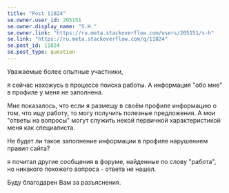 ```yaml
---
title: "Post 11824"
se.owner.user_id: 205151
se.owner.display_name: "S.H."
se.owner.link: "https://ru.meta.stackoverflow.com/users/205151/s-h"
se.link: "https://ru.meta.stackoverflow.com/q/11824"
se.post_id: 11824
se.post_type: question
---
```

<p>Уважаемые более опытные участники,</p>
<p>я сейчас нахожусь в процессе поиска работы. А информация &quot;обо мне&quot; в профиле у меня не заполнена.</p>
<p>Мне показалось, что если я размещу в своём профиле информацию о том, что ищу работу, то могу получить полезные предложения. А мои &quot;ответы на вопросы&quot; могут служить некой первичной характеристикой меня как специалиста.</p>
<p>Не будет ли такое заполнение информации в профиле нарушением правил сайта?</p>
<p>я почитал другие сообщения в форуме, найденные по слову &quot;работа&quot;, но никакого похожего вопроса - ответа не нашел.</p>
<p>Буду благодарен Вам за разъяснения.</p>
